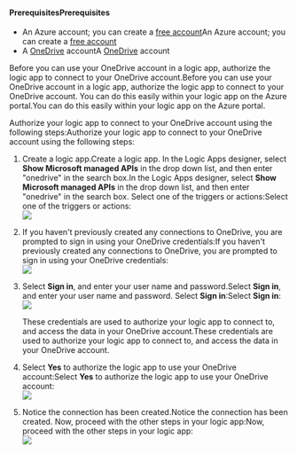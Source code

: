 #### <a name="prerequisites"></a><span data-ttu-id="0ca29-101">Prerequisites</span><span class="sxs-lookup"><span data-stu-id="0ca29-101">Prerequisites</span></span>
* <span data-ttu-id="0ca29-102">An Azure account; you can create a [free account](https://azure.microsoft.com/free)</span><span class="sxs-lookup"><span data-stu-id="0ca29-102">An Azure account; you can create a [free account](https://azure.microsoft.com/free)</span></span>
* <span data-ttu-id="0ca29-103">A [OneDrive](https://www.microsoft.com/store/apps/onedrive/9wzdncrfj1p3) account</span><span class="sxs-lookup"><span data-stu-id="0ca29-103">A [OneDrive](https://www.microsoft.com/store/apps/onedrive/9wzdncrfj1p3) account</span></span> 

<span data-ttu-id="0ca29-104">Before you can use your OneDrive account in a logic app, authorize the logic app to connect to your OneDrive account.</span><span class="sxs-lookup"><span data-stu-id="0ca29-104">Before you can use your OneDrive account in a logic app, authorize the logic app to connect to your OneDrive account.</span></span>  <span data-ttu-id="0ca29-105">You can do this easily within your logic app on the Azure portal.</span><span class="sxs-lookup"><span data-stu-id="0ca29-105">You can do this easily within your logic app on the Azure portal.</span></span> 

<span data-ttu-id="0ca29-106">Authorize your logic app to connect to your OneDrive account using the following steps:</span><span class="sxs-lookup"><span data-stu-id="0ca29-106">Authorize your logic app to connect to your OneDrive account using the following steps:</span></span>

1. <span data-ttu-id="0ca29-107">Create a logic app.</span><span class="sxs-lookup"><span data-stu-id="0ca29-107">Create a logic app.</span></span> <span data-ttu-id="0ca29-108">In the Logic Apps designer, select **Show Microsoft managed APIs** in the drop down list, and then enter "onedrive" in the search box.</span><span class="sxs-lookup"><span data-stu-id="0ca29-108">In the Logic Apps designer, select **Show Microsoft managed APIs** in the drop down list, and then enter "onedrive" in the search box.</span></span> <span data-ttu-id="0ca29-109">Select one of the triggers or actions:</span><span class="sxs-lookup"><span data-stu-id="0ca29-109">Select one of the triggers or actions:</span></span>  
   ![](https://docstestmedia1.blob.core.windows.net/azure-media/includes/media/connectors-create-api-onedrive/onedrive-1.png)
2. <span data-ttu-id="0ca29-110">If you haven't previously created any connections to OneDrive, you are prompted to sign in using your OneDrive credentials:</span><span class="sxs-lookup"><span data-stu-id="0ca29-110">If you haven't previously created any connections to OneDrive, you are prompted to sign in using your OneDrive credentials:</span></span>  
   ![](https://docstestmedia1.blob.core.windows.net/azure-media/includes/media/connectors-create-api-onedrive/onedrive-2.png)
3. <span data-ttu-id="0ca29-111">Select **Sign in**, and enter your user name and password.</span><span class="sxs-lookup"><span data-stu-id="0ca29-111">Select **Sign in**, and enter your user name and password.</span></span> <span data-ttu-id="0ca29-112">Select **Sign in**:</span><span class="sxs-lookup"><span data-stu-id="0ca29-112">Select **Sign in**:</span></span>  
   ![](https://docstestmedia1.blob.core.windows.net/azure-media/includes/media/connectors-create-api-onedrive/onedrive-3.png)   
   
    <span data-ttu-id="0ca29-113">These credentials are used to authorize your logic app to connect to, and access the data in your OneDrive account.</span><span class="sxs-lookup"><span data-stu-id="0ca29-113">These credentials are used to authorize your logic app to connect to, and access the data in your OneDrive account.</span></span> 
4. <span data-ttu-id="0ca29-114">Select **Yes** to authorize the logic app to use your OneDrive account:</span><span class="sxs-lookup"><span data-stu-id="0ca29-114">Select **Yes** to authorize the logic app to use your OneDrive account:</span></span>  
   ![](https://docstestmedia1.blob.core.windows.net/azure-media/includes/media/connectors-create-api-onedrive/onedrive-4.png)   
5. <span data-ttu-id="0ca29-115">Notice the connection has been created.</span><span class="sxs-lookup"><span data-stu-id="0ca29-115">Notice the connection has been created.</span></span> <span data-ttu-id="0ca29-116">Now, proceed with the other steps in your logic app:</span><span class="sxs-lookup"><span data-stu-id="0ca29-116">Now, proceed with the other steps in your logic app:</span></span>  
   ![](https://docstestmedia1.blob.core.windows.net/azure-media/includes/media/connectors-create-api-onedrive/onedrive-5.png)






